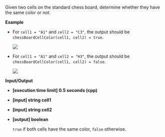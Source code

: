 
Given two cells on the standard chess board, determine whether they have the same color or not.

**Example**

-   For  `cell1 = "A1"`  and  `cell2 = "C3"`, the output should be  
    `chessBoardCellColor(cell1, cell2) = true`.
    
    ![](https://codefightsuserpics.s3.amazonaws.com/tasks/chessBoardCellColor/img/example1.png?_tm=1494338560912)
    
-   For  `cell1 = "A1"`  and  `cell2 = "H3"`, the output should be  
    `chessBoardCellColor(cell1, cell2) = false`.
    
    ![](https://codefightsuserpics.s3.amazonaws.com/tasks/chessBoardCellColor/img/example2.png?_tm=1494338561188)
    

**Input/Output**

-   **\[execution time limit\] 0.5 seconds (cpp)**
    
-   **\[input\] string cell1**
    
-   **\[input\] string cell2**
    
-   **\[output\] boolean**
    
    `true`  if both cells have the same color,  `false`  otherwise.